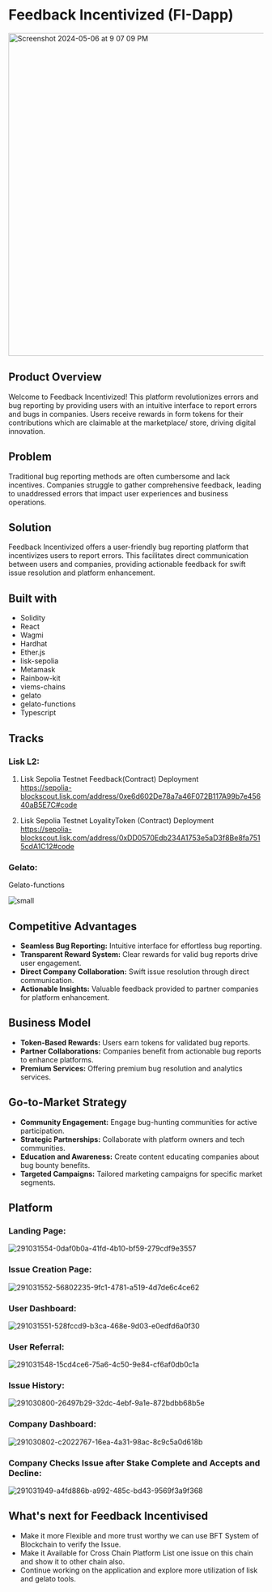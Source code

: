 # Feedback Incentivized (FI-Dapp)
<img width="637" alt="Screenshot 2024-05-06 at 9 07 09 PM" src="https://github.com/AmaanSayyad/Feedback-Incentivised/assets/82640789/d3c62f63-417a-418c-aac1-ba63735e84ed">

## Product Overview

Welcome to Feedback Incentivized! This platform revolutionizes errors and bug reporting by providing users with an intuitive interface to report errors and bugs in companies. Users receive rewards in form tokens for their contributions which are claimable at the marketplace/ store, driving digital innovation.

## Problem

Traditional bug reporting methods are often cumbersome and lack incentives. Companies struggle to gather comprehensive feedback, leading to unaddressed errors that impact user experiences and business operations.

## Solution

Feedback Incentivized offers a user-friendly bug reporting platform that incentivizes users to report errors. This facilitates direct communication between users and companies, providing actionable feedback for swift issue resolution and platform enhancement.

## Built with

- Solidity
- React
- Wagmi
- Hardhat
- Ether.js
- lisk-sepolia
- Metamask
- Rainbow-kit
- viems-chains
- gelato
- gelato-functions
- Typescript

## Tracks
### Lisk L2:
1. Lisk Sepolia Testnet Feedback(Contract) Deployment <br/>
https://sepolia-blockscout.lisk.com/address/0xe6d602De78a7a46F072B117A99b7e45640aB5E7C#code

2. Lisk Sepolia Testnet LoyalityToken (Contract) Deployment <br/>
https://sepolia-blockscout.lisk.com/address/0xDD0570Edb234A1753e5aD3f8Be8fa7515cdA1C12#code

### Gelato:
Gelato-functions

<img style="max-width:100%; max-height:100%;" alt="small" src="https://github.com/AmaanSayyad/Feedback-Incentivised/assets/69464744/a4e829f2-05d6-4441-aaf7-1a340991bd4d">


## Competitive Advantages

- **Seamless Bug Reporting:** Intuitive interface for effortless bug reporting.
- **Transparent Reward System:** Clear rewards for valid bug reports drive user engagement.
- **Direct Company Collaboration:** Swift issue resolution through direct communication.
- **Actionable Insights:** Valuable feedback provided to partner companies for platform enhancement.

## Business Model

- **Token-Based Rewards:** Users earn tokens for validated bug reports.
- **Partner Collaborations:** Companies benefit from actionable bug reports to enhance platforms.
- **Premium Services:** Offering premium bug resolution and analytics services.

## Go-to-Market Strategy

- **Community Engagement:** Engage bug-hunting communities for active participation.
- **Strategic Partnerships:** Collaborate with platform owners and tech communities.
- **Education and Awareness:** Create content educating companies about bug bounty benefits.
- **Targeted Campaigns:** Tailored marketing campaigns for specific market segments.

## Platform
### Landing Page:
![291031554-0daf0b0a-41fd-4b10-bf59-279cdf9e3557](https://github.com/AmaanSayyad/Feedback-Incentivised/assets/69464744/54cc84bb-512b-4c33-851f-285ef25099e6)

### Issue Creation Page:
![291031552-56802235-9fc1-4781-a519-4d7de6c4ce62](https://github.com/AmaanSayyad/Feedback-Incentivised/assets/69464744/00faeca7-4bff-4aae-8764-3ed6b2639acf)

### User Dashboard:
![291031551-528fccd9-b3ca-468e-9d03-e0edfd6a0f30](https://github.com/AmaanSayyad/Feedback-Incentivised/assets/69464744/9bc1eea6-dfed-4df1-bbbc-ca0d0d76e756)

### User Referral:
![291031548-15cd4ce6-75a6-4c50-9e84-cf6af0db0c1a](https://github.com/AmaanSayyad/Feedback-Incentivised/assets/69464744/a314fc4a-9fac-4c23-bc5f-22432b7facbd)

### Issue History:
![291030800-26497b29-32dc-4ebf-9a1e-872bdbb68b5e](https://github.com/AmaanSayyad/Feedback-Incentivised/assets/69464744/dece14ab-e40a-44a1-af86-8a0cddeef0f2)

### Company Dashboard:
![291030802-c2022767-16ea-4a31-98ac-8c9c5a0d618b](https://github.com/AmaanSayyad/Feedback-Incentivised/assets/69464744/69590fae-a7a7-47cf-8d84-2fa4dd608bf2)

### Company Checks Issue after Stake Complete and Accepts and Decline:
![291031949-a4fd886b-a992-485c-bd43-9569f3a9f368](https://github.com/AmaanSayyad/Feedback-Incentivised/assets/69464744/b838826c-d324-4d11-8f5b-fdaa7792dbec)

## What's next for Feedback Incentivised 

- Make it more Flexible and more trust worthy we can use BFT System of Blockchain to verify the Issue.
- Make it Available for Cross Chain Platform List one issue on this chain and show it to other chain also.
- Continue working on the application and explore more utilization of lisk and gelato tools.
